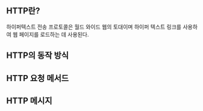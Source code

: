 ## HTTP란?
하이퍼텍스트 전송 프로토콜은 월드 와이드 웹의 토대이며 하이퍼 텍스트 링크를 사용하여 웹 페이지를 로드하는 데 사용된다.


## HTTP의 동작 방식


## HTTP 요청 메서드


## HTTP 메시지


